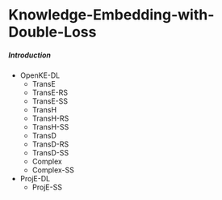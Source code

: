 # Knowledge-Embedding-with-Double-Loss
##### Introduction
- OpenKE-DL
  + TransE
  + TransE-RS
  + TransE-SS
  + TransH
  + TransH-RS
  + TransH-SS
  + TransD
  + TransD-RS
  + TransD-SS
  + Complex
  + Complex-SS
- ProjE-DL
  + ProjE-SS
 
